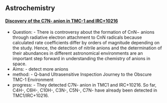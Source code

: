 ## Astrochemistry

#### [Discovery of the C7N- anion in TMC-1 and IRC+10216](https://arxiv.org/abs/2301.12819)
- Question:
        - There is controversy about the formation of CnN− anions through radiative electron attachment to CnN radicals because calculated rate coefficients differ by orders of magnitude depending on the study. Hence, the detection of nitrile anions and the determination of their abundances in different astronomical environments are an important step forward in understanding the chemistry of anions in space.
- Aims: 
        - detect more anions 
- method:
        - Q-band Ultrasensitive Inspection Journey to the Obscure TMC-1 Environment
- progress:
        - They detected C7N- anion in TMC1 and IRC+10216. So far, C4H-, C6H-, C10H-, C3N-, C5N-, C7N- have already been detected in TMC1/IRC+10216.
